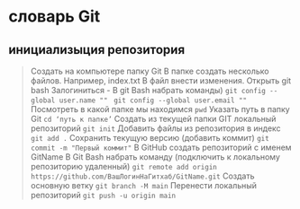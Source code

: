 # словарь Git
## инициализыция репозитория
> Создать на компьютере папку Git
> В папке создать несколько файлов. Например, index.txt
> В файл внести изменения.
> Открыть git bash
> Залогиниться - В git Bash набрать команды) 
    ` git config --global user.name "" `
    `  git config --global user.email "" `
> Посмотреть в какой папке мы находимся 
    ` pwd `
> Указать путь в папку Git 
    ` cd ‘путь к папке’ `
>  Создать из текущей папки GIT локальный репозиторий 
    ` git init `
> Добавить файлы из репозитория в индекс 
    ` git add . `
> Сохранить текущую версию (добавить коммит) 
    ` git commit -m "Первый коммит" `
>  В GitHub создать репозиторий с именем GitName
> В Git Bash набрать команду (подключить к локальному репозиторию удаленный) 
    ` git remote add origin https://github.com/ВашЛогинНаГитхаб/GitName.git `
> Создать основную ветку
    ` git branch -M main `
> Перенести локальный репозиторий
    ` git push -u origin main `
